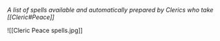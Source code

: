 *A list of spells available and automatically prepared by Clerics who take [[Cleric#Peace]]*

![[Cleric Peace spells.jpg]]